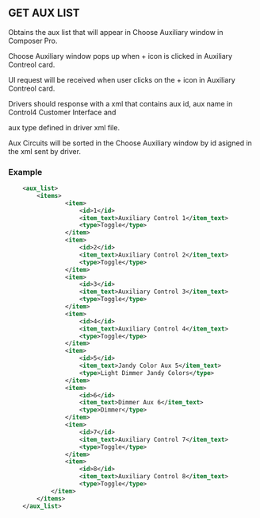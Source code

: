 ## GET AUX LIST

Obtains the aux list that will appear in Choose Auxiliary window in Composer Pro.

Choose Auxiliary window pops up when + icon is clicked in Auxiliary Contreol card.

UI request will be received when user clicks on the + icon in Auxiliary Contreol card.

Drivers should response with a xml that contains aux id, aux name in Control4 Customer Interface and

aux type defined in driver xml file.

Aux Circuits will be sorted in the Choose Auxiliary window by id asigned in the xml sent by driver.

### Example

```xml
	<aux_list>
		<items>
	            <item>
	                <id>1</id>
	                <item_text>Auxiliary Control 1</item_text>
	                <type>Toggle</type>
	            </item>
	            <item>
	                <id>2</id>
	                <item_text>Auxiliary Control 2</item_text>
	                <type>Toggle</type>
	            </item>
	            <item>
	                <id>3</id>
	                <item_text>Auxiliary Control 3</item_text>
	                <type>Toggle</type>
	            </item>
	            <item>
	                <id>4</id>
	                <item_text>Auxiliary Control 4</item_text>
	                <type>Toggle</type>
	            </item>
	            <item>
	                <id>5</id>
	                <item_text>Jandy Color Aux 5</item_text>
	                <type>Light Dimmer Jandy Colors</type>
	            </item>
	            <item>
	                <id>6</id>
	                <item_text>Dimmer Aux 6</item_text>
	                <type>Dimmer</type>
	            </item>
	            <item>
	                <id>7</id>
	                <item_text>Auxiliary Control 7</item_text>
	                <type>Toggle</type>
	            </item>
	            <item>
	                <id>8</id>
	                <item_text>Auxiliary Control 8</item_text>
	                <type>Toggle</type>
		    </item>
		</items>
	</aux_list>
```
